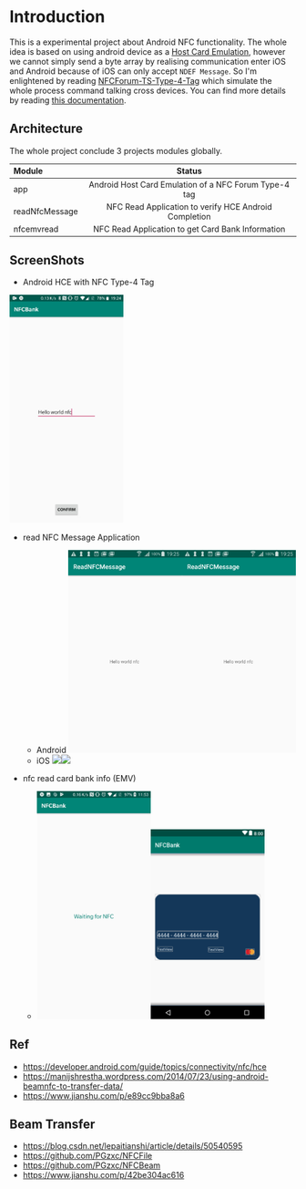 # Introduction
This is a experimental project about Android NFC functionality. The whole idea is based on using android device as
a [Host Card Emulation](https://developer.android.com/guide/topics/connectivity/nfc/hce), however we cannot simply send
a byte array by realising communication enter iOS and Android because of iOS can only accept `NDEF Message`. So I'm enlightened by reading [NFCForum-TS-Type-4-Tag](http://apps4android.org/nfc-specifications/NFCForum-TS-Type-4-Tag_2.0.pdf)
which simulate the whole process command talking cross devices. You can find more details by reading [this documentation](http://apps4android.org/nfc-specifications/NFCForum-TS-Type-4-Tag_2.0.pdf).

## Architecture
The whole project conclude 3 projects modules globally.

| Module     | Status      |
|:--------------|:-----------:|
| app     | Android Host Card Emulation of a NFC Forum Type-4 tag  |
| readNfcMessage      | NFC Read Application to verify HCE Android Completion   |
| nfcemvread   | NFC Read Application to get Card Bank Information          |

## ScreenShots

 - Android HCE with NFC Type-4 Tag
 <img src="art/4.jpeg" width="200px" />

- read NFC Message Application
    - Android
    <img src="art/3.png" width="200px" /><img src="art/3.png" width="200px" />
    - iOS
    <img src="https://github.com/underwindfall/NFCReaderiOS/blob/master/art/image1.png" width="200px" /><img src="https://github.com/underwindfall/NFCReaderiOS/blob/master/art/image2.png" width="200px" />

- nfc read card bank info (EMV)
    -  <img src="art/1.png" width="200px" /><img src="art/2.png" width="200px" />


## Ref
- https://developer.android.com/guide/topics/connectivity/nfc/hce
- https://manijshrestha.wordpress.com/2014/07/23/using-android-beamnfc-to-transfer-data/
- https://www.jianshu.com/p/e89cc9bba8a6

## Beam Transfer
- https://blog.csdn.net/lepaitianshi/article/details/50540595
- https://github.com/PGzxc/NFCFile
- https://github.com/PGzxc/NFCBeam
- https://www.jianshu.com/p/42be304ac616